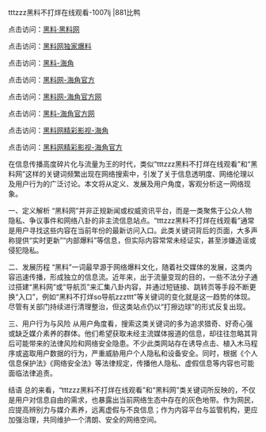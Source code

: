 tttzzz黑料不打烊在线观看-1007lj |881比鸭

点击访问：<a href="https://heiliaolvzlu3.pages.dev">黑料·黑料网</a>

点击访问：<a href="https://heiliaoyvnrda.pages.dev">黑料网独家爆料</a>

点击访问：<a href="https://heiliao5s28gk.pages.dev">黑料-海角</a>

点击访问：<a href="https://heiliaokof3cy.pages.dev">黑料网-海角官方</a>

点击访问：<a href="https://heiliao9wsbg3.pages.dev">黑料网-海角官方网</a>

点击访问：<a href="https://heiliaoxrq8i9.pages.dev">黑料-海角官方网</a>

点击访问：<a href="https://heiliaoxfe5rb.pages.dev">黑料网精彩影视-海角</a>

点击访问：<a href="https://heiliaotlyq53.pages.dev">黑料网精彩影视-海角官方</a>

在信息传播高度碎片化与流量为王的时代，类似“tttzzz黑料不打烊在线观看”和“黑料网”这样的关键词频繁出现在网络搜索中，引发了关于信息透明度、网络伦理以及用户行为的广泛讨论。本文将从定义、发展及用户角度，客观分析这一网络现象。

一、定义解析
“黑料网”并非正规新闻或权威资讯平台，而是一类聚焦于公众人物隐私、争议事件和网络八卦的非主流信息站点。“tttzzz黑料不打烊在线观看”通常是用户寻找这些内容在当前年份的最新访问入口。此类关键词背后的页面，大多声称提供“实时更新”“内部爆料”等信息，但实际内容常常未经证实，甚至涉嫌造谣或侵犯隐私。

二、发展历程
“黑料”一词最早源于网络爆料文化，随着社交媒体的发展，这类内容迅速传播，形成独立的信息流。近年来，出于流量变现的目的，一些不法分子通过搭建“黑料网”或“导航页”来汇集八卦内容，并通过短链接、跳转页等手段不断更换“入口”，例如“黑料不打烊so导航zzzttt”等关键词的变化就是这一趋势的体现。尽管有关部门持续进行清理整治，但这类站点仍以“打擦边球”的形式反复出现。

三、用户行为与风险
从用户角度看，搜索这类关键词的多为追求猎奇、好奇心强或缺乏媒介素养的群体。他们希望获取未经主流媒体报道的信息，却往往忽略其背后可能带来的法律风险和网络安全隐患。不少此类网站存在诱导点击、植入木马程序或盗取用户数据的行为，严重威胁用户个人隐私和设备安全。同时，根据《个人信息保护法》《网络安全法》等法律规定，传播他人隐私、虚假信息等内容也可能面临法律追责。

结语
总的来看，“tttzzz黑料不打烊在线观看”和“黑料网”类关键词所反映的，不仅是用户对信息自由的需求，也暴露出当前网络生态中存在的灰色地带。作为网民，应提高辨别力与媒介素养，远离虚假与不良信息；作为内容平台与监管机构，更应加强治理，共同维护一个清朗、安全的网络空间。

